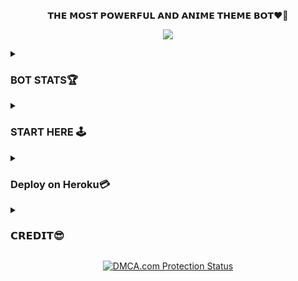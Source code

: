 <p align="center">
𝗧𝗛𝗘 𝗠𝗢𝗦𝗧 𝗣𝗢𝗪𝗘𝗥𝗙𝗨𝗟 𝗔𝗡𝗗 𝗔𝗡𝗜𝗠𝗘 𝗧𝗛𝗘𝗠𝗘 𝗕𝗢𝗧❤🖤
</p>

<p align="center">
  <img src="https://te.legra.ph/file/f2b0a5b123b8c6de9cb39.jpg">
</p>

</details>

<details><summary><h3>BOT STATS🏆</h3></summary>
  

[![](https://img.shields.io/badge/MissCutie-v1.0-darkgreen)](#)
[![Stars](https://img.shields.io/github/stars/saifalisew1508/MissCutieRobot?style=flat-square&color=yellow)](https://github.com/saifalisew1508/MissCutieRobot/stargazers)
[![Forks](https://img.shields.io/github/forks/saifalisew1508/MissCutieRobot?style=flat-square&color=orange)](https://github.com/saifalisew1508/MissCutieRobot/fork)
[![Size](https://img.shields.io/github/repo-size/saifalisew1508/MissCutieRobot?style=flat-square&color=green)](https://github.com/saifalisew1508/MissCutieRobot)   
[![PTB](https://img.shields.io/badge/PTB-v13.9-blue)](https://docs.python-telegram-bot.org/)
[![Telethon](https://img.shields.io/badge/Telethon-1.24.0-blue)](https://docs.telethon.dev/)
[![Maintenance](https://img.shields.io/badge/Maintained%3F-yes-green.svg)](https://github.com/saifalisew1508/MissCutieRobot/graphs/commit-activity)
[![Open Source Love svg2](https://badges.frapsoft.com/os/v2/open-source.svg?v=103)](https://github.com/saifalisew1508/MissCutieRobot)
[![Contributors](https://img.shields.io/github/contributors/saifalisew1508/MissCutieRobot?style=flat-square&color=green)](https://github.com/saifalisew1508/MissCutieRobot/graphs/contributors)
[![PRs Welcome](https://img.shields.io/badge/PRs-welcome-brightgreen.svg?style=flat-square)](https://makeapullrequest.com)  
[![Sparkline](https://stars.medv.io/saifalisew1508/MissCutieRobot.svg)](https://stars.medv.io/saifalisew1508/MissCutieRobot)
</p>
</details>

</details>
<details><summary><h3>START HERE 🕹</h3></summary>

<p align="center">
<a target="_blank"href="https://t.me/MissCutie_Bot"><img src="https://img.shields.io/badge/Telegram-2CA5E0?style=for-the-badge&logo=telegram&logoColor=white" /></a>&nbsp;&nbsp;&nbsp;&nbsp;
</p>
</details>
</details>
<details><summary><h3>Deploy on Heroku💳</h3></summary>

<p align="center"><a href="https://heroku.com/deploy?template=https://github.com/mrsns2503/MissCutieRobot"><img src="https://img.shields.io/badge/HEROKU-DEPLOY-blue?style=plastic&logo=heroku&logoColor=yellow"width="300"heigh="100" /></a></p>


</details>

<details><summary><h3>𝗖𝗥𝗘𝗗𝗜𝗧😎</h3></summary>
  
  # <p align="center"><a href="https://github.com/noob-kittu/YoneRobot"><img src="https://github-readme-stats.vercel.app/api/pin?username=noob-kittu&show_icons=true&theme=dracula&hide_border=true&repo=YoneRobot"></a></p>

<p align="center">

</details>

<p align="center">
    <a href="//www.dmca.com/Protection/Status.aspx?ID=899e4481-3dc5-49f5-98f2-abf0e5d051b8" title="DMCA.com Protection Status" class="dmca-badge"> <img src="https://images.dmca.com/Badges/dmca_protected_sml_120n.png?ID=899e4481-3dc5-49f5-98f2-abf0e5d051b8"  alt="DMCA.com Protection Status" /></a>  
</p>
